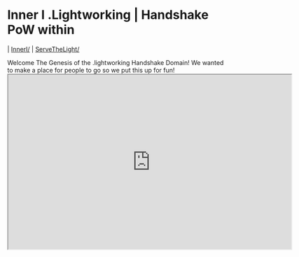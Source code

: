 # Inner I .Lightworking | Handshake PoW within
| [InnerI/](http://inneri.hns.is/) | [ServeTheLight/](http://workinthedark.servethelight.hns.is/)
<div>
Welcome The Genesis of the .lightworking Handshake Domain! We wanted to make a place for people to go so we put this up for fun!


<iframe src="http://webchat.ircnet.net/?nick=1-144000&channels=lightworking%2Cdwebops%2Chandshake%2Ctheinneri&prompt=1&uio=MT11bmRlZmluZWQb1" width="647" height="400"></iframe>
